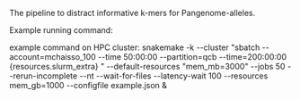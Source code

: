 The pipeline to distract informative k-mers for Pangenome-alleles.

Example running command:

example command on HPC cluster: snakemake -k --cluster "sbatch --account=mchaisso_100 --time 50:00:00 --partition=qcb --time=200:00:00 {resources.slurm_extra} " --default-resources "mem_mb=3000" --jobs 50 --rerun-incomplete --nt --wait-for-files --latency-wait 100 --resources mem_gb=1000 --configfile example.json &
